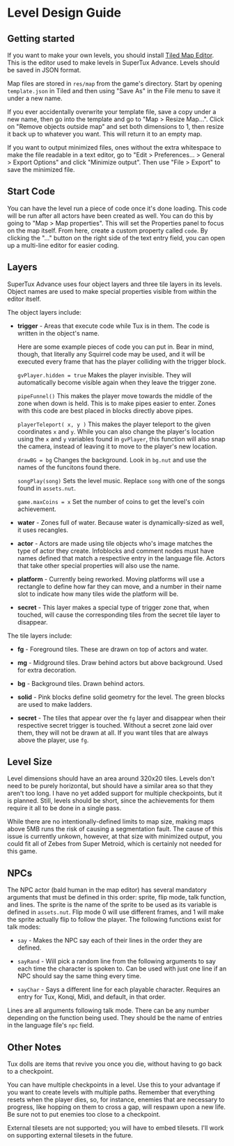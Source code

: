 # Level Design Guide

## Getting started

If you want to make your own levels, you should install [Tiled Map Editor](https://mapeditor.org). This is the editor used to make levels in SuperTux Advance. Levels should be saved in JSON format.

Map files are stored in `res/map` from the game's directory. Start by opening `template.json` in Tiled and then using "Save As" in the File menu to save it under a new name.

If you ever accidentally overwrite your template file, save a copy under a new name, then go into the template and go to "Map > Resize Map...". Click on "Remove objects outside map" and set both dimensions to 1, then resize it back up to whatever you want. This will return it to an empty map.

If you want to output minimized files, ones without the extra whitespace to make the file readable in a text editor, go to "Edit > Preferences... > General > Export Options" and click "Minimize output". Then use "File > Export" to save the minimized file.

## Start Code

You can have the level run a piece of code once it's done loading. This code will be run after all actors have been created as well. You can do this by going to "Map > Map properties". This will set the Properties panel to focus on the map itself. From here, create a custom property called `code`. By clicking the "..." button on the right side of the text entry field, you can open up a multi-line editor for easier coding.

## Layers

SuperTux Advance uses four object layers and three tile layers in its levels. Object names are used to make special properties visible from within the editor itself.

The object layers include:

* **trigger** - Areas that execute code while Tux is in them. The code is written in the object's name.

  Here are some example pieces of code you can put in. Bear in mind, though, that literally any Squirrel code may be used, and it will be executed every frame that has the player colliding with the trigger block.

  `gvPlayer.hidden = true` Makes the player invisible. They will automatically become visible again when they leave the trigger zone.

  `pipeFunnel()` This makes the player move towards the middle of the zone when down is held. This is to make pipes easier to enter. Zones with this code are best placed in blocks directly above pipes.

  `playerTeleport( x, y )` This makes the player teleport to the given coordinates `x` and `y`. While you can also change the player's location using the `x` and `y` variables found in `gvPlayer`, this function will also snap the camera, instead of leaving it to move to the player's new location.

  `drawBG = bg` Changes the background. Look in `bg.nut` and use the names of the funcitons found there.

  `songPlay(song)` Sets the level music. Replace `song` with one of the songs found in `assets.nut`.

  `game.maxCoins = x` Set the number of coins to get the level's coin achievement.

* **water** - Zones full of water. Because water is dynamically-sized as well, it uses recangles.

* **actor** - Actors are made using tile objects who's image matches the type of actor they create. Infoblocks and comment nodes must have names defined that match a respective entry in the language file. Actors that take other special properties will also use the name.

* **platform** - Currently being reworked. Moving platforms will use a rectangle to define how far they can move, and a number in their name slot to indicate how many tiles wide the platform will be.

* **secret** - This layer makes a special type of trigger zone that, when touched, will cause the corresponding tiles from the secret tile layer to disappear.

The tile layers include:

* **fg** - Foreground tiles. These are drawn on top of actors and water.

* **mg** - Midground tiles. Draw behind actors but above background. Used for extra decoration.

* **bg** - Background tiles. Drawn behind actors.

* **solid** - Pink blocks define solid geometry for the level. The green blocks are used to make ladders.

* **secret** - The tiles that appear over the `fg` layer and disappear when their respective secret trigger is touched. Without a secret zone laid over them, they will not be drawn at all. If you want tiles that are always above the player, use `fg`.

## Level Size

Level dimensions should have an area around 320x20 tiles. Levels don't need to be purely horizontal, but should have a similar area so that they aren't too long. I have no yet added support for multiple checkpoints, but it is planned. Still, levels should be short, since the achievements for them require it all to be done in a single pass.

While there are no intentionally-defined limits to map size, making maps above 5MB runs the risk of causing a segmentation fault. The cause of this issue is currently unkown, however, at that size with minimized output, you could fit all of Zebes from Super Metroid, which is certainly not needed for this game.

## NPCs

The NPC actor (bald human in the map editor) has several mandatory arguments that must be defined in this order: sprite, flip mode, talk function, and lines. The sprite is the name of the sprite to be used as its variable is defined in `assets.nut`. Flip mode 0 will use different frames, and 1 will make the sprite actually flip to follow the player. The following functions exist for talk modes:

* `say` - Makes the NPC say each of their lines in the order they are defined.

* `sayRand` - Will pick a random line from the following arguments to say each time the character is spoken to. Can be used with just one line if an NPC should say the same thing every time.

* `sayChar` - Says a different line for each playable character. Requires an entry for Tux, Konqi, Midi, and default, in that order.

Lines are all arguments following talk mode. There can be any number depending on the function being used. They should be the name of entries in the language file's `npc` field.

## Other Notes

Tux dolls are items that revive you once you die, without having to go back to a checkpoint. 

You can have multiple checkpoints in a level. Use this to your advantage if you want to create levels with multiple paths. Remember that everything resets when the player dies, so, for instance, enemies that are necessary to progress, like hopping on them to cross a gap, will respawn upon a new life. Be sure not to put enemies too close to a checkpoint.

External tilesets are not supported; you will have to embed tilesets. I'll work on supporting external tilesets in the future.